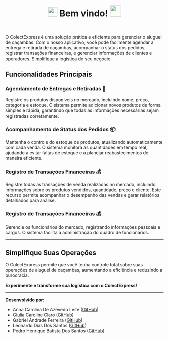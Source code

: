 
<h1 align='center'><img src="https://media2.giphy.com/media/QssGEmpkyEOhBCb7e1/giphy.gif?cid=ecf05e47a0n3gi1bfqntqmob8g9aid1oyj2wr3ds3mg700bl&rid=giphy.gif" width ="30"> Bem vindo! <img src="https://media.giphy.com/media/hvRJCLFzcasrR4ia7z/giphy.gif" width="35"></h1> 
<br>

O ColectExpress é uma solução prática e eficiente para gerenciar o aluguel de caçambas. Com o nosso aplicativo, você pode facilmente agendar a entrega e retirada de caçambas, acompanhar o status dos pedidos, registrar transações financeiras, e gerenciar informações de clientes e operadores. Simplifique a logística do seu negócio


## Funcionalidades Principais

### Agendamento de Entregas e Retiradas 🚚
Registre os produtos disponíveis no mercado, incluindo nome, preço, categoria e estoque. O sistema permite adicionar novos produtos de forma simples e rápida, garantindo que todas as informações necessárias sejam registradas corretamente.

### Acompanhamento de Status dos Pedidos 📦
Mantenha o controle do estoque de produtos, atualizando automaticamente com cada venda. O sistema monitora as quantidades em tempo real, ajudando a evitar faltas de estoque e a planejar reabastecimentos de maneira eficiente.

### Registro de Transações Financeiras 💰
Registre todas as transações de venda realizadas no mercado, incluindo informações sobre os produtos vendidos, quantidade, preço e cliente. Este recurso permite acompanhar o desempenho das vendas e gerar relatórios detalhados para análise.

### Registro de Transações Financeiras 💰
Gerencie os funcionários do mercado, registrando informações pessoais e cargos. O sistema facilita a administração do quadro de funcionários.

---

## Simplifique Suas Operações
O ColectExpress permite que você tenha controle total sobre suas operações de aluguel de caçambas, aumentando a eficiência e reduzindo a burocracia.

**Experimente e transforme sua logística com o ColectExpress!**

---

**Desenvolvido por:**
- Anna Carolina De Azevedo Leite ([GitHub](https://github.com/annacarolinaa))
- Giulia Caroline Claro ([GitHub](https://github.com/GiuCaroline))
- Gabriel Andrade Ferreira ([GitHub]((https://github.com/biel388)))
- Leonardo Dias Dos Santos ([GitHub](https://github.com/Leo-Santoss))
- Pedro Henrique Batista Dos Santos ([GitHub](https://github.com/pedrosantos664))

